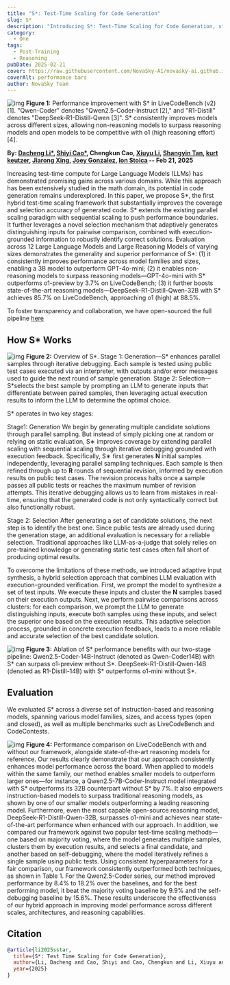 ```yaml
---
title: "S*: Test-Time Scaling for Code Generation"
slug: S*
description: "Introducing S*: Test-Time Scaling for Code Generation, start of our releases in the coding domain. S* enables (1) non-reasoning models surpass reasoning models: GPT-4o-mini + S* > o1-preview. (2) open models compete SOTA: R1-Distilled-32B +S* ~= o1 (high)."
category:
  - One
tags:
  - Post-Training
  - Reasoning
pubDate: 2025-02-21
cover: https://raw.githubusercontent.com/NovaSky-AI/novasky-ai.github.io/main/assets/images/sky-t1-7b/teaser.png
coverAlt: performance bars
author: NovaSky Team
---
```

![img](https://raw.githubusercontent.com/NovaSky-AI/novasky-ai.github.io/main/assets/images/sstar/overall_performance.png)
**Figure 1:** Performance improvement with S* in LiveCodeBench (v2) [1]. "Qwen-Coder" denotes "Qwen2.5-Coder-Instruct [2]," and "R1-Distill" denotes "DeepSeek-R1-Distill-Qwen [3]". S* consistently improves models across different sizes, allowing non-reasoning models to surpass reasoning models and open models to be competitive with o1 (high reasoning effort) [4].

**By: [Dacheng Li*](https://dachengli1.github.io/), [Shiyi Cao*](https://shiyicao.com/), Chengkun Cao, [Xiuyu Li](https://xiuyuli.com/), [Shangyin Tan](https://shangyit.me/), [kurt keutzer](https://people.eecs.berkeley.edu/~keutzer/), [Jiarong Xing](https://jxing.me/), [Joey Gonzalez](https://people.eecs.berkeley.edu/~jegonzal/), [Ion Stoica](https://people.eecs.berkeley.edu/~istoica/) -- Feb 21, 2025**

Increasing test-time compute for Large Language Models (LLMs) has demonstrated promising gains across various domains. While this approach has been extensively studied in the math domain, its potential in code generation remains underexplored. In this paper, we propose S*, the first hybrid test-time scaling framework that substantially improves the coverage and selection accuracy of generated code. S* extends the existing parallel scaling paradigm with sequential scaling to push performance boundaries. It further leverages a novel selection mechanism that adaptively generates distinguishing inputs for pairwise comparison, combined with execution-grounded information to robustly identify correct solutions. Evaluation across 12 Large Language Models and Large Reasoning Models of varying sizes demonstrates the generality and superior performance of S*: 
(1) it consistently improves performance across model families and sizes, enabling a 3B model to outperform GPT-4o-mini; 
(2) it enables non-reasoning models to surpass reasoning models—GPT-4o-mini with S* outperforms o1-preview by 3.7% on LiveCodeBench; 
(3) it further boosts state-of-the-art reasoning models—DeepSeek-R1-Distill-Qwen-32B with S* achieves 85.7% on LiveCodeBench, approaching o1 (high) at 88.5%. 

To foster transparency and collaboration, we have open-sourced the full pipeline [here](https://github.com/NovaSky-AI/SkyThought/tree/main/skythought/test-time-scaling)

## How S* Works
![img](https://raw.githubusercontent.com/NovaSky-AI/novasky-ai.github.io/main/assets/images/sstar/method.png)
**Figure 2:** Overview of S*. Stage 1: Generation—S* enhances parallel samples through iterative debugging. Each sample is tested using public test cases executed via an interpreter, with outputs and/or error messages used to guide the next round of sample generation. Stage 2: Selection—S*selects the best sample by prompting an LLM to generate inputs that differentiate between paired samples, then leveraging actual execution results to inform the LLM to determine the optimal choice.


S* operates in two key stages:

Stage1: Generation
We begin by generating multiple candidate solutions through parallel sampling. But instead of simply picking one at random or relying on static evaluation, S∗ improves coverage by extending parallel scaling with sequential scaling through iterative debugging grounded with execution feedback. Specifically, S∗ first generates $\mathbf{N}$ initial samples independently, leveraging parallel sampling techniques. Each sample is then refined through up to $\mathbf{R}$ rounds of sequential revision, informed by execution results on public test cases. The revision process halts once a sample passes all public tests or reaches the maximum number of revision attempts. This iterative debugging allows us to learn from mistakes in real-time, ensuring that the generated code is not only syntactically correct but also functionally robust.

Stage 2: Selection
After generating a set of candidate solutions, the next step is to identify the best one. Since public tests are already used during the generation stage, an additional evaluation is necessary for a reliable selection. Traditional approaches like LLM-as-a-judge that solely relies on pre-trained knowledge or generating static test cases often fall short of producing optimal results.

To overcome the limitations of these methods, we introduced adaptive input synthesis, a hybrid selection approach that combines LLM evaluation with execution-grounded verification. First, we prompt the model to synthesize a set of test inputs. We execute these inputs and cluster the $\mathbf{N}$ samples based on their execution outputs. Next, we perform pairwise comparisons across clusters: for each comparison, we prompt the LLM to generate distinguishing inputs, execute both samples using these inputs, and select the superior one based on the execution results. This adaptive selection process, grounded in concrete execution feedback, leads to a more reliable and accurate selection of the best candidate solution.

![img](https://raw.githubusercontent.com/NovaSky-AI/novasky-ai.github.io/main/assets/images/sstar/breakdown.png)
**Figure 3:** Ablation of S* performance benefits with our two-stage pipeline: Qwen2.5-Coder-14B-Instruct (denoted as Qwen-Coder14B) with S* can surpass o1-preview without S*. DeepSeek-R1-Distill-Qwen-14B (denoted as R1-Distill-14B) with S* outperforms o1-mini without S*.

## Evaluation
We evaluated S* across a diverse set of instruction-based and reasoning models, spanning various model families, sizes, and access types (open and closed), as well as multiple benchmarks such as LiveCodeBench and CodeContests.

![img](https://raw.githubusercontent.com/NovaSky-AI/novasky-ai.github.io/main/assets/images/sstar/evaluation.png)
**Figure 4:** Performance comparison on LiveCodeBench with and without our framework, alongside state-of-the-art reasoning models for reference. Our results clearly demonstrate that our approach consistently enhances model performance across the board. When applied to models within the same family, our method enables smaller models to outperform larger ones—for instance, a Qwen2.5-7B-Coder-Instruct model integrated with S* outperforms its 32B counterpart without S* by 7%. It also empowers instruction-based models to surpass traditional reasoning models, as shown by one of our smaller models outperforming a leading reasoning model. Furthermore, even the most capable open-source reasoning model, DeepSeek-R1-Distill-Qwen-32B, surpasses o1-mini and achieves near state-of-the-art performance when enhanced with our approach.
In addition, we compared our framework against two popular test-time scaling methods—one based on majority voting, where the model generates multiple samples, clusters them by execution results, and selects a final candidate, and another based on self-debugging, where the model iteratively refines a single sample using public tests. Using consistent hyperparameters for a fair comparison, our framework consistently outperformed both techniques, as shown in Table 1. For the Qwen2.5-Coder series, our method improved performance by 8.4% to 18.2% over the baselines, and for the best performing model, it beat the majority voting baseline by 9.9% and the self-debugging baseline by 15.6%. These results underscore the effectiveness of our hybrid approach in improving model performance across different scales, architectures, and reasoning capabilities.

## Citation
```bibtex
@article{li2025sstar,
  title={S*: Test Time Scaling for Code Generation},
  author={Li, Dacheng and Cao, Shiyi and Cao, Chengkun and Li, Xiuyu and Tan, Shangyin and Keutzer, Kurt and Xing, Jiarong and Gonzalez, Joseph E. and Stoica, Ion},
  year={2025}
}
